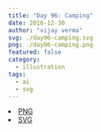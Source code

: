 ```yaml
---
title: "Day 96: Camping"
date: 2016-12-30
author: "vijay verma"
svg: ./day96-camping.svg
png: ./day96-camping.png
featured: false
category:
  - illustration
tags:
  - ai
  - svg
---
```

<li><a href="./day96-camping.png" download className="btn-png">PNG</a></li>
<li><a href="./day96-camping.svg" download className="btn-svg">SVG</a></li>
